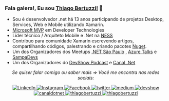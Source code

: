 ### Fala galera!, Eu sou [Thiago Bertuzzi!](https://bertuzzi.com.br) 👋

* Sou é desenvolvedor .net há 13 anos participando de projetos Desktop, Services, Web e Mobile utilizando Xamarin. 
* [Microsoft MVP](https://mvp.microsoft.com/pt-br/PublicProfile/5003242?fullName=Thiago%20Bertuzzi) em Developer Technologies
* Líder técnico / Arquiteto Mobile e .Net na [NESS](https://www.ness.com.br/)
* Contribuo para comunidade Xamarin escrevendo artigos, compartilhando códigos, palestrando e criando pacotes [Nuget](https://www.nuget.org/profiles/Bertuzzi).
* Um dos Organizadores dos Meetups [.NET São Paulo](https://www.meetup.com/pt-BR/dotnet-Sao-Paulo/) , [Azure Talks](https://www.meetup.com/pt-BR/azure-talks/) e [SampaDevs](https://www.meetup.com/pt-BR/SampaDevs/)
* Um dos Organizadores do [DevShow Podcast](https://devshow.com.br/) e [Canal .Net](https://www.youtube.com/canaldotnet)



<div align="center">

<i>Se quiser falar comigo ou saber mais => Você me encontra nas redes sociais:</i><br>

<a href="https://www.linkedin.com/in/thiago-bertuzzi-74ab2a21/" target="_blank">
	<img src="https://img.shields.io/badge/LinkedIn-%230077B5.svg?&style=flat-square&logo=linkedin&logoColor=white" alt="LinkedIn">
</a>

<a href="https://www.instagram.com/bertuzzi" target="_blank">
	<img src="https://img.shields.io/badge/Instagram-%23E4405F.svg?&style=flat-square&logo=instagram&logoColor=white" alt="Instagram">
</a>

<a href="https://www.facebook.com/thiago.bertuzzi" target="_blank">
	<img src="https://img.shields.io/badge/Facebook-%231877F2.svg?&style=flat-square&logo=facebook&logoColor=white" alt="Facebook">
</a>

<a href="https://twitter.com/tbertuzzi" target="_blank">
	<img src="https://img.shields.io/badge/twitter-blue?&style=flat-square&logo=twitter&logoColor=white" alt="twitter">
</a>

<a href="https://medium.com/@bertuzzi" target="_blank">
	<img src="https://img.shields.io/badge/medium-black?&style=flat-square&logo=medium&logoColor=white" alt="medium">
</a>

<a href="https://devshow.com.br/" target="_blank">
	<img src="https://img.shields.io/badge/devshowpodcast-blue?&style=flat-square&logo=itunes&logoColor=white" alt="devshow">
</a>

<a href="https://www.youtube.com/canaldotnet" target="_blank">
	<img src="https://img.shields.io/badge/canalnet-red?&style=flat-square&logo=youtube&logoColor=white" alt="canaldotnet">
</a>

<a href="https://www.youtube.com/thiagobertuzzi" target="_blank">
	<img src="https://img.shields.io/badge/thiagobertuzzi-red?&style=flat-square&logo=youtube&logoColor=white" alt="thiagobertuzzi">
</a>

<a href="https://www.twitch.tv/tbertuzzi" target="_blank">
	<img src="https://img.shields.io/badge/tbertuzzi-purple?&style=flat-square&logo=twitch&logoColor=white" alt="thiagobertuzzi">
</a>


</div>
<br/>




